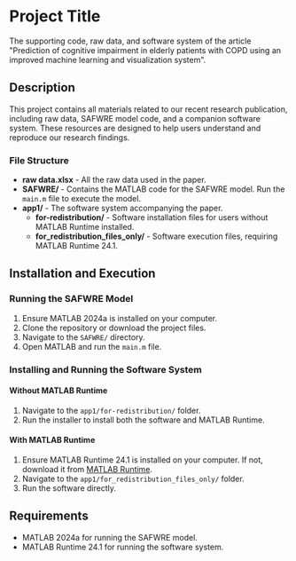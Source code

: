 # Project Title

The supporting code, raw data, and software system of the article "Prediction of cognitive impairment in elderly patients with COPD using an improved machine learning and visualization system".

## Description

This project contains all materials related to our recent research publication, including raw data, SAFWRE model code, and a companion software system. These resources are designed to help users understand and reproduce our research findings.

### File Structure

- **raw data.xlsx** - All the raw data used in the paper.
- **SAFWRE/** - Contains the MATLAB code for the SAFWRE model. Run the `main.m` file to execute the model.
- **app1/** - The software system accompanying the paper.
  - **for-redistribution/** - Software installation files for users without MATLAB Runtime installed.
  - **for_redistribution_files_only/** - Software execution files, requiring MATLAB Runtime 24.1.

## Installation and Execution

### Running the SAFWRE Model

1. Ensure MATLAB 2024a is installed on your computer.
2. Clone the repository or download the project files.
3. Navigate to the `SAFWRE/` directory.
4. Open MATLAB and run the `main.m` file.

### Installing and Running the Software System

#### Without MATLAB Runtime

1. Navigate to the `app1/for-redistribution/` folder.
2. Run the installer to install both the software and MATLAB Runtime.

#### With MATLAB Runtime

1. Ensure MATLAB Runtime 24.1 is installed on your computer. If not, download it from [MATLAB Runtime](https://ww2.mathworks.cn/products/compiler/matlab-runtime.html).
2. Navigate to the `app1/for_redistribution_files_only/` folder.
3. Run the software directly.

## Requirements

- MATLAB 2024a for running the SAFWRE model.
- MATLAB Runtime 24.1 for running the software system.





